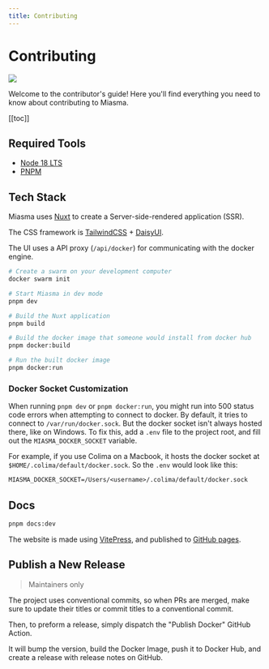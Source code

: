 ```yaml
---
title: Contributing
---
```


# Contributing

<a href="https://github.com/aklinker1/miasma/graphs/contributors">
  <img src="https://contrib.rocks/image?repo=aklinker1/miasma" />
</a>

Welcome to the contributor's guide! Here you'll find everything you need to know about contributing to Miasma.

[[toc]]

## Required Tools

- [Node 18 LTS](https://nodejs.org/)
- [PNPM](https://pnpm.io)

## Tech Stack

Miasma uses [Nuxt](https://nuxt.com) to create a Server-side-rendered application (SSR).

The CSS framework is [TailwindCSS](https://tailwindcss.com/) + [DaisyUI](https://daisyui.com/).

The UI uses a API proxy (`/api/docker`) for communicating with the docker engine.

```bash
# Create a swarm on your development computer
docker swarm init

# Start Miasma in dev mode
pnpm dev

# Build the Nuxt application
pnpm build

# Build the docker image that someone would install from docker hub
pnpm docker:build

# Run the built docker image
pnpm docker:run
```

### Docker Socket Customization

When running `pnpm dev` or `pnpm docker:run`, you might run into 500 status code errors when attempting to connect to docker. By default, it tries to connect to `/var/run/docker.sock`. But the docker socket isn't always hosted there, like on Windows. To fix this, add a `.env` file to the project root, and fill out the `MIASMA_DOCKER_SOCKET` variable.

For example, if you use Colima on a Macbook, it hosts the docker socket at `$HOME/.colima/default/docker.sock`. So the `.env` would look like this:

```txt
MIASMA_DOCKER_SOCKET=/Users/<username>/.colima/default/docker.sock
```

## Docs

```bash
pnpm docs:dev
```

The website is made using [VitePress](https://v2.vuepress.vuejs.org/), and published to [GitHub pages](https://pages.github.com/).

## Publish a New Release

> Maintainers only

The project uses conventional commits, so when PRs are merged, make sure to update their titles or commit titles to a conventional commit.

Then, to preform a release, simply dispatch the "Publish Docker" GitHub Action.

It will bump the version, build the Docker Image, push it to Docker Hub, and create a release with release notes on GitHub.
